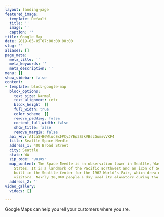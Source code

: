 ```yaml
---
layout: landing-page
featured_image:
  template: Default
  title: ''
  image: ''
  caption: ''
title: Google Map
date: 2019-05-05T07:00:00+00:00
slug: ''
aliases: []
page_meta:
  meta_title: ''
  meta_keywords: ''
  meta_description: ''
menu: []
show_sidebar: false
content:
- template: block-google-map
  block_options:
    text_size: Normal
    text_alignment: Left
    block_height: []
    full_width: true
    color_scheme: []
    remove_padding: false
    content_full_width: false
    show_title: false
    remove_margin: false
  api_key: AIzaSyB6WlucExDPCyJYEp3S3kVBszGumnvVKF4
  title: Seattle Space Needle
  address_1: 400 Broad Street
  city: Seattle
  state: WA
  zip_code: '98109'
  map_content: The Space Needle is an observation tower in Seattle, Washington, United
    States. It is a landmark of the Pacific Northwest and an icon of Seattle. It was
    built in the Seattle Center for the 1962 World's Fair, which drew over 2.3 million
    visitors. Nearly 20,000 people a day used its elevators during the event. [Wikipedia](https://en.wikipedia.org/wiki/Space_Needle)
  address_2: ''
video_gallery:
  videos: []

---
```

Google Maps can help you tell your customers where you are.
